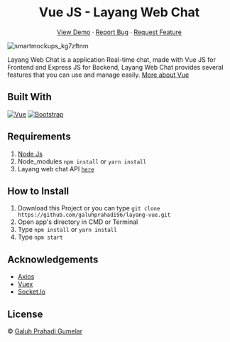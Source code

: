 <h1 align='center'>Vue JS - Layang Web Chat</h1>
<p align="center">
    <a href="https://gi-pos.netlify.app/login">View Demo</a>
    ·
    <a href="https://github.com/galuhprahadi96/layang-vue/issues">Report Bug</a>
    ·
    <a href="https://github.com/galuhprahadi96/layang-vue/issues">Request Feature</a>
  </p>

![smartmockups_kg7zftnm](https://user-images.githubusercontent.com/40691793/95864838-24df5580-0d90-11eb-979f-72e32763eb94.jpg)

Layang Web Chat is a application Real-time chat, made with Vue JS for Frontend and Express JS for Backend, Layang Web Chat provides several features that you can use and manage easily. [More about Vue](https://vuejs.org/)

## Built With

[![Vue](https://img.shields.io/badge/Vue-v2.6.11-green)](https://github.com/vuejs/vue)
[![Bootstrap](https://img.shields.io/badge/Bootstrap-v4.5.x-blue)](https://github.com/bootstrap-vue/bootstrap-vue)

## Requirements

1. <a href="https://nodejs.org/en/download/">Node Js</a>
2. Node_modules `npm install` or `yarn install`
3. Layang web chat API [`here`](https://github.com/galuhprahadi96/layang-backend)

## How to Install

1. Download this Project or you can type `git clone https://github.com/galuhprahadi96/layang-vue.git`
2. Open app's directory in CMD or Terminal
3. Type `npm install` or `yarn install`
4. Type `npm start`

## Acknowledgements

- [Axios](https://www.npmjs.com/package/axios)
- [Vuex](https://vuex.vuejs.org/)
- [Socket.Io](https://socket.io/)

## License

© [Galuh Prahadi Gumelar](https://github.com/galuhprahadi96/)
